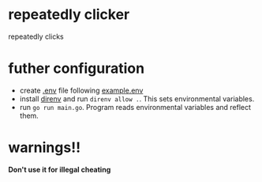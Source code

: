# repeatedly clicker
repeatedly clicks

# futher configuration
- create [.env](./.env) file following [example.env](./example.env) 
- install [direnv](https://github.com/direnv/direnv) and run `direnv allow .`. This sets environmental variables.
- run `go run main.go`. Program reads environmental variables and reflect them.

# warnings!!
**Don't use it for illegal cheating**

